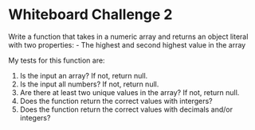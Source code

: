 # Whiteboard Challenge 2

Write a function that takes in a numeric array and returns an object literal with two properties: - The highest and second highest value in the array

My tests for this function are:
1. Is the input an array?  If not, return null.
2. Is the input all numbers?  If not, return null.
3. Are there at least two unique values in the array? If not, return null.
4. Does the function return the correct values with intergers?
5. Does the function return the correct values with decimals and/or integers?
